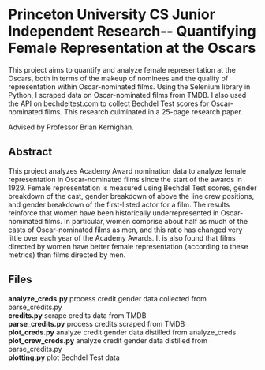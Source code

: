 # Princeton University CS Junior Independent Research-- Quantifying Female Representation at the Oscars
This project aims to quantify and analyze female representation at the Oscars, both in terms of the makeup of nominees and the quality of representation within Oscar-nominated films. Using the Selenium library in Python, I scraped data on Oscar-nominated films from TMDB. I also used the API on bechdeltest.com to collect Bechdel Test scores for Oscar-nominated films. This research culminated in a 25-page research paper.    

Advised by Professor Brian Kernighan.

## Abstract
This project analyzes Academy Award nomination data to analyze female representation in Oscar-nominated films since the start of the awards in 1929. Female representation is measured using Bechdel Test scores, gender breakdown of the cast, gender breakdown of above the line crew positions, and gender breakdown of the first-listed actor for a film. The results reinforce that women have been historically underrepresented in Oscar-nominated films. In particular, women comprise about half as much of the casts of Oscar-nominated films as men, and this ratio has changed very little over each year of the Academy Awards. It is also found that films directed by women have better female representation (according to these metrics) than films directed by men.

## Files
**analyze_creds.py** process credit gender data collected from parse_credits.py  
**credits.py** scrape credits data from TMDB  
**parse_credits.py** process credits scraped from TMDB  
**plot_creds.py** analyze credit gender data distilled from analyze_creds  
**plot_crew_creds.py** analyze credit gender data distilled from parse_credits.py  
**plotting.py** plot Bechdel Test data
